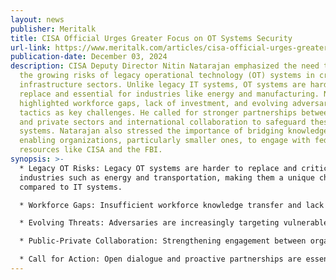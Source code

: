 ```yaml
---
layout: news
publisher: Meritalk
title: CISA Official Urges Greater Focus on OT Systems Security
url-link: https://www.meritalk.com/articles/cisa-official-urges-greater-focus-on-ot-systems-security/
publication-date: December 03, 2024
description: CISA Deputy Director Nitin Natarajan emphasized the need to address
  the growing risks of legacy operational technology (OT) systems in critical
  infrastructure sectors. Unlike legacy IT systems, OT systems are harder to
  replace and essential for industries like energy and manufacturing. Natarajan
  highlighted workforce gaps, lack of investment, and evolving adversarial
  tactics as key challenges. He called for stronger partnerships between public
  and private sectors and international collaboration to safeguard these
  systems. Natarajan also stressed the importance of bridging knowledge gaps and
  enabling organizations, particularly smaller ones, to engage with federal
  resources like CISA and the FBI.
synopsis: >-
  * Legacy OT Risks: Legacy OT systems are harder to replace and critical for
  industries such as energy and transportation, making them a unique challenge
  compared to IT systems.

  * Workforce Gaps: Insufficient workforce knowledge transfer and lack of investment have left systems vulnerable, especially for smaller organizations.

  * Evolving Threats: Adversaries are increasingly targeting vulnerable high-value environments, like schools and hospitals, previously considered off-limits.

  * Public-Private Collaboration: Strengthening engagement between organizations, federal resources (CISA, FBI), and global partners is vital for addressing these risks.

  * Call for Action: Open dialogue and proactive partnerships are essential to safeguarding critical infrastructure nationwide.
---
```

